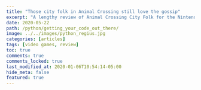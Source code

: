```yaml
---
title: "Those city folk in Animal Crossing still love the gossip"
excerpt: "A lengthy review of Animal Crossing City Folk for the Nintendo Wii, some things never change."
date: 2020-05-22
path: /python/getting_your_code_out_there/
image: ../../images/python_regius.jpg
categories: [articles]
tags: [video games, review]
toc: true
comments: true
comments_locked: true
last_modified_at: 2020-01-06T10:54:14-05:00
hide_meta: false
featured: true
---
```

